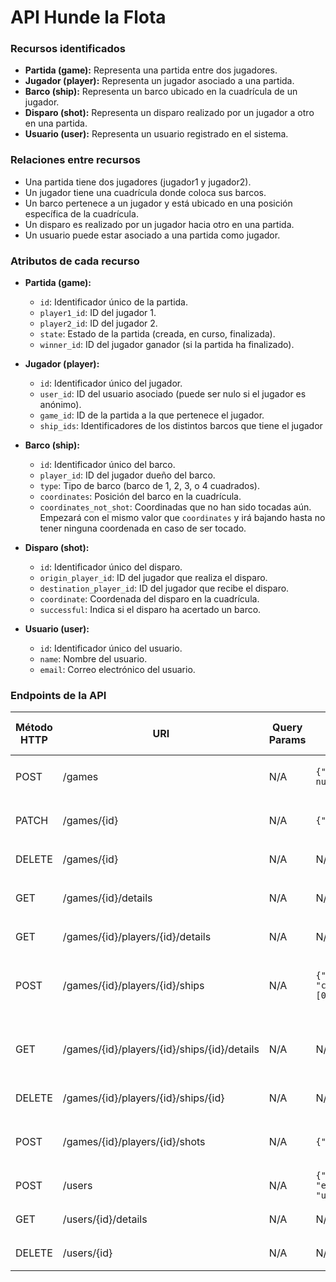 # API Hunde la Flota

### Recursos identificados ###

- **Partida (game):** Representa una partida entre dos jugadores.
- **Jugador (player):** Representa un jugador asociado a una partida.
- **Barco (ship):** Representa un barco ubicado en la cuadrícula de un jugador.
- **Disparo (shot):** Representa un disparo realizado por un jugador a otro en una partida.
- **Usuario (user):** Representa un usuario registrado en el sistema.

### Relaciones entre recursos ###

- Una partida tiene dos jugadores (jugador1 y jugador2).
- Un jugador tiene una cuadrícula donde coloca sus barcos.
- Un barco pertenece a un jugador y está ubicado en una posición específica de la cuadrícula.
- Un disparo es realizado por un jugador hacia otro en una partida.
- Un usuario puede estar asociado a una partida como jugador.

### Atributos de cada recurso ###

- **Partida (game):**
    - `id`: Identificador único de la partida.
    - `player1_id`: ID del jugador 1.
    - `player2_id`: ID del jugador 2.
    - `state`: Estado de la partida (creada, en curso, finalizada).
    - `winner_id`: ID del jugador ganador (si la partida ha finalizado).

- **Jugador (player):**
    - `id`: Identificador único del jugador.
    - `user_id`: ID del usuario asociado (puede ser nulo si el jugador es anónimo).
    - `game_id`: ID de la partida a la que pertenece el jugador.
    - `ship_ids`: Identificadores de los distintos barcos que tiene el jugador

- **Barco (ship):**
    - `id`: Identificador único del barco.
    - `player_id`: ID del jugador dueño del barco.
    - `type`: Tipo de barco (barco de 1, 2, 3, o 4 cuadrados).
    - `coordinates`: Posición del barco en la cuadrícula.
    - `coordinates_not_shot`: Coordinadas que no han sido tocadas aún. Empezará con el mismo valor que `coordinates` y irá bajando hasta no tener ninguna coordenada en caso de ser tocado.

- **Disparo (shot):**
    - `id`: Identificador único del disparo.
    - `origin_player_id`: ID del jugador que realiza el disparo.
    - `destination_player_id`: ID del jugador que recibe el disparo.
    - `coordinate`: Coordenada del disparo en la cuadrícula.
    - `successful`: Indica si el disparo ha acertado un barco.

- **Usuario (user):**
    - `id`: Identificador único del usuario.
    - `name`: Nombre del usuario.
    - `email`: Correo electrónico del usuario.

### Endpoints de la API ###

| Método HTTP | URI                                         | Query Params | Request Body                                              | Response Body                                                                                                 | Códigos HTTP de respuesta |
|-------------|---------------------------------------------|--------------|-----------------------------------------------------------|---------------------------------------------------------------------------------------------------------------|---------------------------|
| POST        | /games                                      | N/A          | ``{"user1": 1, "user2": null}``                           | ``{"id": 1, "player1_id": 1, "player2_id": 2, "state": "creada", "winner_id": null}``                         | 201, 400, 500             |
| PATCH       | /games/{id}                                 | N/A          | ``{"state": "en_curso"}``                                 | ``{"id": 1, "player1_id": 1, "player2_id": 2, "state": "en_curso", "winner_id": null}``                       | 200, 400, 404, 500        |
| DELETE      | /games/{id}                                 | N/A          | N/A                                                       | ``{"message": "Partida eliminada correctamente"}``                                                            | 204, 404, 500             |
| GET         | /games/{id}/details                         | N/A          | N/A                                                       | ``{"id": 1, "player1_id": 1, "player2_id": 2, "state": "finalizada", "winner_id": 1}``                        | 200, 404, 500             |
| GET         | /games/{id}/players/{id}/details            | N/A          | N/A                                                       | ``{"id": 1, "user_id": 1, "game_id": 1, ship_ids: [1,2]}``                                                    | 200, 404, 500             |
| POST        | /games/{id}/players/{id}/ships              | N/A          | ``{"type": 2, "coordinates": [[0,0],[0,1]]}``             | ``{"id": 1, "player_id": 1, "type": 2, "coordinates": [[0,0],[0,1]], "coordinates_not_shot": [[0,0],[0,1]]}`` | 201, 400, 404, 500        |
| GET         | /games/{id}/players/{id}/ships/{id}/details | N/A          | N/A                                                       | ``{"id": 1, "player_id": 1, "type": 2, "coordinates": [[0,0],[0,1]], "coordinates_not_shot": [[0,0],[0,1]]}`` | 200, 404, 500             |
| DELETE      | /games/{id}/players/{id}/ships/{id}         | N/A          | N/A                                                       | ``{"message": "Barco eliminado correctamente"}``                                                              | 204, 404, 500             |
| POST        | /games/{id}/players/{id}/shots              | N/A          | ``{"coordinate": [3,4]}``                                 | ``{"id": 1, "origin_player_id": 1, "destination_player_id": 2, "coordinate": [0,1], "successful": true}``     | 201, 400, 404, 500        |
| POST        | /users                                      | N/A          | ``{"name": "Usuario1", "email": "usuario1@example.com"}`` | ``{"id": 1, "name": "Usuario1", "email": "usuario1@example.com"}``                                            | 201, 400, 500             |
| GET         | /users/{id}/details                         | N/A          | N/A                                                       | ``{"id": 1, "name": "Usuario1", "email": "usuario1@example.com"}``                                            | 200, 404, 500             |
| DELETE      | /users/{id}                                 | N/A          | N/A                                                       | ``{"message": "Usuario eliminado correctamente"}``                                                            | 204, 404, 500             |
